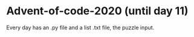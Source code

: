 # Advent-of-code-2020 (until day 11)


Every day has an .py file and a list .txt file, the puzzle input.
